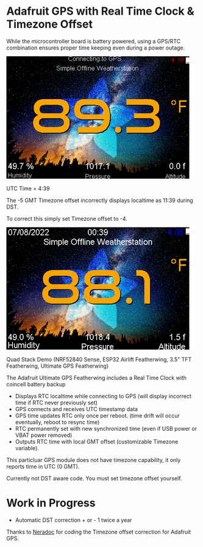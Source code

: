 # Adafruit GPS with Real Time Clock & Timezone Offset
While the microcontroller board is battery powered, using a GPS/RTC combination ensures proper time keeping even during a power outage.

![](https://raw.githubusercontent.com/DJDevon3/CircuitPython/main/Ultimate%20GPS%20Featherwing/screenshot_connecting.bmp)

UTC Time = 4:39 

The -5 GMT Timezone offset incorrectly displays localtime as 11:39 during DST. 

To correct this simply set Timezone offset to -4.

![](https://raw.githubusercontent.com/DJDevon3/CircuitPython/main/Ultimate%20GPS%20Featherwing/screenshot_gps.bmp)

Quad Stack Demo (NRF52840 Sense, ESP32 Airlift Featherwing, 3.5" TFT Featherwing, Ultimate GPS Featherwing)

The Adafruit Ultimate GPS Featherwing includes a Real Time Clock with coincell battery backup

- Displays RTC localtime while connecting to GPS (will display incorrect time if RTC never previously set)
- GPS connects and receives UTC timestamp data
- GPS time updates RTC only once per reboot. (time drift will occur eventually, reboot to resync time)
- RTC permanently set with new synchronized time (even if USB power or VBAT power removed)
- Outputs RTC time with local GMT offset (customizable Timezone variable).

This particluar GPS module does not have timezone capability, it only reports time in UTC (0 GMT).

Currently not DST aware code. You must set timezone offset yourself. 

# Work in Progress
- Automatic DST correction + or - 1 twice a year

Thanks to [Neradoc](https://github.com/Neradoc) for coding the Timezone offset correction for Adafruit GPS.
